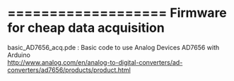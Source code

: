 ===================
Firmware for cheap data acquisition
===================  

basic_AD7656_acq.pde : Basic code to use Analog Devices AD7656 with Arduino  
	http://www.analog.com/en/analog-to-digital-converters/ad-converters/ad7656/products/product.html

